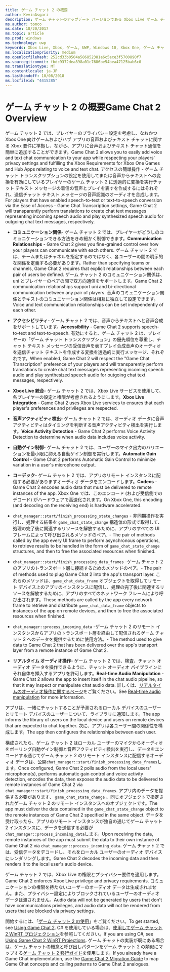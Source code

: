 ```yaml
---
title: ゲーム チャット 2 の概要
author: KevinAsgari
description: ゲーム チャットのアップデート バージョンである Xbox Live ゲーム チャット 2 を使用して、音声によるコミュニケーションをゲームに追加する方法について説明します。
ms.author: tomco
ms.date: 10/20/2017
ms.topic: article
ms.prod: windows
ms.technology: uwp
keywords: Xbox Live, Xbox, ゲーム, UWP, Windows 10, Xbox One, ゲーム チャット, ゲーム チャット 2, 音声によるコミュニケーション
ms.localizationpriority: medium
ms.openlocfilehash: 252cd33b0504a586852381a6c5ace3f5700890f7
ms.sourcegitcommit: fbdc9372dea898a01c7686be54bea47125bab6c0
ms.translationtype: MT
ms.contentlocale: ja-JP
ms.lasthandoff: 10/08/2018
ms.locfileid: "4415285"
---
```

# <a name="game-chat-2-overview"></a><span data-ttu-id="6c4c0-104">ゲーム チャット 2 の概要</span><span class="sxs-lookup"><span data-stu-id="6c4c0-104">Game Chat 2 Overview</span></span>

<span data-ttu-id="6c4c0-105">ゲーム チャット 2 では、プレイヤーのプライバシー設定を考慮し、なおかつ Xbox One 向けゲームおよびハブ アプリの音声およびテキスト チャットに関する Xbox 要件に準拠し、ながら、アプリに音声およびテキスト チャット通信を簡単に追加することができます。</span><span class="sxs-lookup"><span data-stu-id="6c4c0-105">Game Chat 2 allows you to easily add voice and text chat communication to your app while respecting your players' privacy settings and fulfilling the Xbox Requirements for Xbox One Games and Hub Apps relating to voice and text chat.</span></span> <span data-ttu-id="6c4c0-106">アクセスの簡単操作 - ゲーム チャット トランスクリプションの設定を使用してまたは音声からテキストへの変換を有効にしているプレイヤーのゲーム チャット 2 に透過的に変換を実行チャット テキスト メッセージの着信の音声とプレイを表すを作成するにはそれぞれ、送信チャット テキスト メッセージの音声認識のオーディオを合成します。</span><span class="sxs-lookup"><span data-stu-id="6c4c0-106">For players that have enabled speech-to-text or text-to-speech conversion via the Ease of Access - Game Chat Transcription settings, Game Chat 2 will transparently perform translations to create chat text messages representing incoming speech audio and play synthesized speech audio for outgoing chat text messages, respectively.</span></span>

- <span data-ttu-id="6c4c0-107">**コミュニケーション関係**- ゲーム チャット 2 では、プレイヤーがどうしのコミュニケーションできる方法をきめ細かく制御できます。</span><span class="sxs-lookup"><span data-stu-id="6c4c0-107">**Communication Relationships** - Game Chat 2 gives you fine-grained control over how your players can communicate with each others.</span></span> <span data-ttu-id="6c4c0-108">ゲーム チャット 2 では、チームまたはチャネルを指定するのではなく、各ユーザーの間の明示的な関係を定義する必要があります。</span><span class="sxs-lookup"><span data-stu-id="6c4c0-108">Rather than specifying teams or channels, Game Chat 2 requires that explicit relationships between each pair of users be defined.</span></span> <span data-ttu-id="6c4c0-109">ゲーム チャット 2 のコミュニケーション関係は、uni とプレイヤーのペアの間で双方向通信をサポートします。</span><span class="sxs-lookup"><span data-stu-id="6c4c0-109">Game Chat 2 communication relationships support uni and bi-directional communication between any pair of players.</span></span> <span data-ttu-id="6c4c0-110">音声のコミュニケーション関係とテキストのコミュニケーション関係は相互に独立して設定できます。</span><span class="sxs-lookup"><span data-stu-id="6c4c0-110">Voice and text communication relationships can be set independently of each other.</span></span>

- <span data-ttu-id="6c4c0-111">**アクセシビリティ**- ゲーム チャット 2 では、音声からテキストへと音声合成をサポートしています。</span><span class="sxs-lookup"><span data-stu-id="6c4c0-111">**Accessibility** - Game Chat 2 supports speech-to-text and text-to-speech.</span></span> <span data-ttu-id="6c4c0-112">有効にすると、ゲーム チャット 2 は、プレイヤーの「ゲーム チャット トランスクリプション」の優先順位を尊重し、チャット テキスト メッセージの受信音声を表すプレイ合成音声のオーディオを送信チャット テキストを作成する変換を透過的に実行メッセージ、それぞれです。</span><span class="sxs-lookup"><span data-stu-id="6c4c0-112">When enabled, Game Chat 2 will respect the "Game Chat Transcription" preference of your players and will transparently perform translations to create chat text messages representing incoming speech audio and play synthesized speech audio for outgoing chat text messages, respectively.</span></span>

- <span data-ttu-id="6c4c0-113">**Xbox Live 統合**- ゲーム チャット 2 では、Xbox Live サービスを使用して、各プレイヤーの設定と権限が考慮されるようにします。</span><span class="sxs-lookup"><span data-stu-id="6c4c0-113">**Xbox Live Integration** - Game Chat 2 uses Xbox Live services to ensures that each player's preferences and privileges are respected.</span></span>

- <span data-ttu-id="6c4c0-114">**音声アクティビティ検出**- ゲーム チャット 2 では、オーディオ データに音声アクティビティはタイミングを判断する音声アクティビティ検出を実行します。</span><span class="sxs-lookup"><span data-stu-id="6c4c0-114">**Voice Activity Detection** - Game Chat 2 performs Voice Activity Detection to determine when audio data includes voice activity.</span></span>

- <span data-ttu-id="6c4c0-115">**自動ゲイン制御**- ゲーム チャット 2 では、ユーザーのマイク出力のバリエーションを最小限に抑える自動ゲイン制御を実行します。</span><span class="sxs-lookup"><span data-stu-id="6c4c0-115">**Automatic Gain Control** - Game Chat 2 performs Automatic Gain Control to minimize variation in a user's microphone output.</span></span>

- <span data-ttu-id="6c4c0-116">**コーデック**- ゲーム チャット 2 では、アプリのリモート インスタンスに配信する必要がありますオーディオ データをエンコードします。</span><span class="sxs-lookup"><span data-stu-id="6c4c0-116">**Codecs** - Game Chat 2 encodes audio data that must be delivered to remote instances of the app.</span></span> <span data-ttu-id="6c4c0-117">Xbox One では、このエンコード (および受信側でのデコード) がハードウェアで高速化されます。</span><span class="sxs-lookup"><span data-stu-id="6c4c0-117">On Xbox One, this encoding (and decoding on the receiving end) is hardware accelerated.</span></span>

- `chat_manager::start/finish_processing_state_changes` <span data-ttu-id="6c4c0-118">- 非同期操作を実行し、処理する結果を `game_chat_state_change` 構造体の形式で取得して、処理の完了後に関連するリソースを解放するために、アプリのすべての UI フレームによって呼び出されるメソッドのペア。</span><span class="sxs-lookup"><span data-stu-id="6c4c0-118">- The pair of methods called by the app every UI frame to perform asynchronous operations, to retrieve results to be handled in the form of `game_chat_state_change` structures, and then to free the associated resources when finished.</span></span>

- `chat_manager::start/finish_processing_data_frames` <span data-ttu-id="6c4c0-119">-ゲーム チャット 2 のアプリのトランスポート層に接続するためのメソッドのペア。</span><span class="sxs-lookup"><span data-stu-id="6c4c0-119">- The pair of methods used to plug Game Chat 2 into the app's transport layer.</span></span> <span data-ttu-id="6c4c0-120">これらのメソッドは、`game_chat_data_frame` オブジェクトを取得してリモート デバイス上のアプリのインスタンスに配信し、処理の完了後に関連するリソースを解放するために、アプリのすべてのネットワーク フレームにより呼び出されます。</span><span class="sxs-lookup"><span data-stu-id="6c4c0-120">These methods are called by the app every network frame to retrieve and distribute `game_chat_data_frame` objects to instances of the app on remote devices, and then to free the associated resources when finished.</span></span>

- `chat_manager::process_incoming_data` <span data-ttu-id="6c4c0-121">-ゲーム チャット 2 のリモート インスタンスからアプリのトランスポート層を経由して配信されるゲーム チャット 2 へのデータを提供するために使用方法。</span><span class="sxs-lookup"><span data-stu-id="6c4c0-121">- The method used to give data to Game Chat 2 that has been delivered over the app's transport layer from a remote instance of Game Chat 2.</span></span>

- <span data-ttu-id="6c4c0-122">**リアルタイム オーディオ操作**- ゲーム チャット 2 では、検査、チャット オーディオ データを操作できるように、チャット オーディオ パイプラインにそれ自体を挿入するアプリを許可します。</span><span class="sxs-lookup"><span data-stu-id="6c4c0-122">**Real-time Audio Manipulation** - Game Chat 2 allows the app to insert itself in the chat audio pipeline, so that it may inspect or manipulate chat audio data.</span></span> <span data-ttu-id="6c4c0-123">詳しくは、[リアルタイムのオーディオ操作に関するページ](real-time-audio-manipulation.md)をご覧ください。</span><span class="sxs-lookup"><span data-stu-id="6c4c0-123">See [Real-time audio manipulation](real-time-audio-manipulation.md) for more information.</span></span>

<span data-ttu-id="6c4c0-124">アプリは、一緒にチャットすることが予測されるローカル デバイスのユーザーとリモート デバイスのユーザーについて、ライブラリに通知します。</span><span class="sxs-lookup"><span data-stu-id="6c4c0-124">The app informs the library of users on the local device and users on remote devices that are expected to chat together.</span></span> <span data-ttu-id="6c4c0-125">次に、アプリは各ユーザー間の関係性を構成します。</span><span class="sxs-lookup"><span data-stu-id="6c4c0-125">The app then configures the relationships between each user.</span></span>

<span data-ttu-id="6c4c0-126">構成されたら、ゲーム チャット 2 はローカル ユーザーのマイクからオーディオをポーリング自動ゲイン制御と音声アクティビティ検出を実行し、データをエンコードする通じてゲーム チャット 2 のリモート インスタンスに配信するオーディオ データは、公開`chat_manager::start/finish_processing_data_frames`します。</span><span class="sxs-lookup"><span data-stu-id="6c4c0-126">Once configured, Game Chat 2 polls audio from the local users' microphone(s), performs automatic gain control and voice activity detection, encodes the data, then exposes the audio data to be delivered to remote instances of Game Chat 2 via `chat_manager::start/finish_processing_data_frames`.</span></span> <span data-ttu-id="6c4c0-127">アプリ内のデータを提供する必要があります、 `game_chat_state_change` 、同じオブジェクトで指定されたゲーム チャット 2 のリモート インスタンスへのオブジェクトです。</span><span class="sxs-lookup"><span data-stu-id="6c4c0-127">The app must deliver the data contained in the `game_chat_state_change` object to the remote instances of Game Chat 2 specified in the same object.</span></span> <span data-ttu-id="6c4c0-128">データを受け取ったら、アプリのリモート インスタンスが独自の通じてゲーム チャット 2 インスタンスに、データを送信する必要が`chat_manager::process_incoming_data`します。</span><span class="sxs-lookup"><span data-stu-id="6c4c0-128">Upon receiving the data, remote instances of the app must submit the data to their own instance of Game Chat 2 via `chat_manager::process_incoming_data`.</span></span> <span data-ttu-id="6c4c0-129">ゲーム チャット 2 では、受信データをデコードし、それをローカル ユーザーのオーディオ デバイスにレンダリングします。</span><span class="sxs-lookup"><span data-stu-id="6c4c0-129">Game Chat 2 decodes the incoming data and then renders it to the local user's audio device.</span></span>

<span data-ttu-id="6c4c0-130">ゲーム チャット 2 では、Xbox Live の権限とプライバシー要件を適用します。</span><span class="sxs-lookup"><span data-stu-id="6c4c0-130">Game Chat 2 enforces Xbox Live privilege and privacy requirements.</span></span> <span data-ttu-id="6c4c0-131">コミュニケーションの権限を持たないユーザーのオーディオ データは生成されません。また、プライバシー設定によりブロックされているユーザーのオーディオ データは渡されません。</span><span class="sxs-lookup"><span data-stu-id="6c4c0-131">Audio data will not be generated by users that don't have communications privileges, and audio data will not be rendered from users that are blocked via privacy settings.</span></span>

<span data-ttu-id="6c4c0-132">開始するには、「[ゲーム チャット 2 の使用](using-game-chat-2.md)」をご覧ください。</span><span class="sxs-lookup"><span data-stu-id="6c4c0-132">To get started, see [Using Game Chat 2](using-game-chat-2.md).</span></span> <span data-ttu-id="6c4c0-133">C# を使用している場合は、[使用してゲーム チャット 2 WinRT プロジェクション](using-game-chat-2-winrt.md)を参照してください。</span><span class="sxs-lookup"><span data-stu-id="6c4c0-133">If you are using C#, see [Using Game Chat 2 WinRT Projections](using-game-chat-2-winrt.md).</span></span> <span data-ttu-id="6c4c0-134">ゲーム チャットの実装が既にある場合は、ゲーム チャットの概念と呼び出しパターンをゲーム チャット 2 の類似にマップする[ゲーム チャット 2 移行ガイド](game-chat-2-migration.md)を使用します。</span><span class="sxs-lookup"><span data-stu-id="6c4c0-134">If you already have a Game Chat implementation, use the [Game Chat 2 Migration Guide](game-chat-2-migration.md) to map Game Chat concepts and calling patterns to Game Chat 2 analogues.</span></span>
